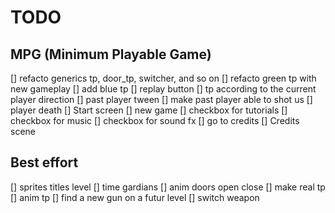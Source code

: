 # TODO

## MPG (Minimum Playable Game)
[] refacto generics tp, door_tp, switcher, and so on
[] refacto green tp with new gameplay
[] add blue tp
[] replay button
[] tp according to the current player direction
[] past player tween
[] make past player able to shot us
[] player death
[] Start screen
  [] new game
  [] checkbox for tutorials
  [] checkbox for music
  [] checkbox for sound fx
  [] go to credits
[] Credits scene

## Best effort
[] sprites titles level
[] time gardians
[] anim doors open close
[] make real tp
[] anim tp
[] find a new gun on a futur level
[] switch weapon
